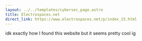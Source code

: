```yaml
---
layout: ../../templates/cybersec_page.astro
title: Electrospaces.net
direct_link: https://www.electrospaces.net/p/index_15.html
---
```


idk exactly how I found this website but it seems pretty cool ig
